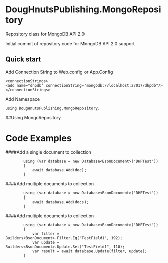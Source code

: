 # DougHnutsPublishing.MongoRepository
Repository class for MongoDB API 2.0

Initial commit of repository code for MongoDB API 2.0 support

## Quick start

Add Connection String to Web.config or App.Config 


    <connectionStrings>
    <add name="dhpdb" connectionString="mongodb://localhost:27017/dhpdb"/>
    </connectionStrings>
    


Add Namespace

    using DougHnutsPublishing.MongoRepository;


##Using MongoRepository

# Code Examples #
####Add a single document to collection
    
            using (var database = new Database<BsonDocument>("DHPTest"))
            {
                await database.Add(doc);
            }


####Add multiple documents to collection
    
            using (var database = new Database<BsonDocument>("DHPTest"))
            {
                await database.Add(docs);
            }

####Add multiple documents to collection

            using (var database = new Database<BsonDocument>("DHPTest"))
            {
                var filter = Builders<BsonDocument>.Filter.Eq("TestField1", 192);
                var update = Builders<BsonDocument>.Update.Set("TestField1", 110);
                var result = await database.Update(filter, update);
            }
